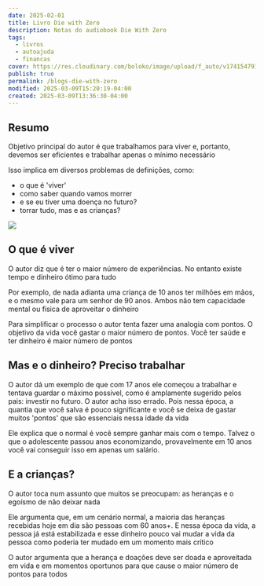 ```yaml
---
date: 2025-02-01
title: Livro Die with Zero
description: Notas do audiobook Die With Zero
tags:
  - livros
  - autoajuda
  - financas
cover: https://res.cloudinary.com/boloko/image/upload/f_auto/v1741547918/furushow7/image_utzdmf.png
publish: true
permalink: /blogs-die-with-zero
modified: 2025-03-09T15:20:19-04:00
created: 2025-03-09T13:36:30-04:00
---
```

## Resumo

Objetivo principal do autor é que trabalhamos para viver e, portanto, devemos ser eficientes e trabalhar apenas o mínimo necessário

Isso implica em diversos problemas de definições, como:
- o que é 'viver'
- como saber quando vamos morrer
- e se eu tiver uma doença no futuro?
- torrar tudo, mas e as crianças?

![](https://res.cloudinary.com/boloko/image/upload/f_auto/v1741547918/furushow7/image_utzdmf.png)

## O que é viver

O autor diz que é ter o maior número de experiências. No entanto existe tempo e dinheiro ótimo para tudo

Por exemplo, de nada adianta uma criança de 10 anos ter milhões em mãos, e o mesmo vale para um senhor de 90 anos. Ambos não tem capacidade mental ou física de aproveitar o dinheiro 

Para simplificar o processo o autor tenta fazer uma analogia com pontos. O objetivo da vida você gastar o maior número de pontos. Você ter saúde e ter dinheiro é maior número de pontos

## Mas e o dinheiro? Preciso trabalhar

O autor dá um exemplo de que com 17 anos ele começou a trabalhar e tentava guardar o máximo possível, como é amplamente sugerido pelos pais: investir no futuro. O autor acha isso errado. Pois nessa época, a quantia que você salva é pouco significante e você se deixa de gastar muitos  'pontos' que são essenciais nessa idade da vida

Ele explica que o normal é você sempre ganhar mais com o tempo. Talvez o que o adolescente passou anos economizando, provavelmente em 10 anos você vai conseguir isso em apenas um salário.

## E a crianças?

O autor toca num assunto que muitos se preocupam: as heranças e o egoísmo de não deixar nada

Ele argumenta que, em um cenário normal, a maioria das heranças recebidas hoje em dia são pessoas com 60 anos+. E nessa época da vida, a pessoa já está estabilizada e esse dinheiro pouco vai mudar a vida da pessoa como poderia ter mudado em um momento mais crítico 

O autor argumenta que a herança e doações deve ser doada e aproveitada em vida e em momentos oportunos para que cause o maior número de pontos para todos